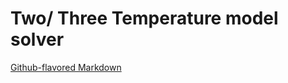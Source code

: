 # Two/ Three Temperature model solver 

[Github-flavored Markdown](https://github.com/udcm-su/heat-diffusion-1D)
